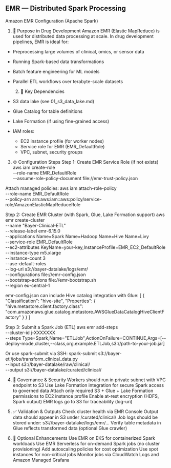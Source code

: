 ## EMR — Distributed Spark Processing
Amazon EMR Configuration (Apache Spark)

1. 🎯 Purpose in Drug Development
Amazon EMR (Elastic MapReduce) is used for distributed data processing at scale.
In drug development pipelines, EMR is ideal for:
- Preprocessing large volumes of clinical, omics, or sensor data
- Running Spark-based data transformations
- Batch feature engineering for ML models
- Parallel ETL workflows over terabyte-scale datasets

  2. 🔗 Key Dependencies
- S3 data lake (see 01_s3_data_lake.md)
- Glue Catalog for table definitions
- Lake Formation (if using fine-grained access)
- IAM roles:
    - EC2 instance profile (for worker nodes)
    - Service role for EMR (EMR_DefaultRole)
    - VPC, subnet, security groups
 
3. ⚙️ Configuration Steps
Step 1: Create EMR Service Role (if not exists)
aws iam create-role \
  --role-name EMR_DefaultRole \
  --assume-role-policy-document file://emr-trust-policy.json

Attach managed policies:
aws iam attach-role-policy \
  --role-name EMR_DefaultRole \
  --policy-arn arn:aws:iam::aws:policy/service-role/AmazonElasticMapReduceRole

Step 2: Create EMR Cluster (with Spark, Glue, Lake Formation support)
aws emr create-cluster \
  --name "Bayer-Clinical-ETL" \
  --release-label emr-6.15.0 \
  --applications Name=Spark Name=Hadoop Name=Hive Name=Livy \
  --service-role EMR_DefaultRole \
  --ec2-attributes KeyName=your-key,InstanceProfile=EMR_EC2_DefaultRole \
  --instance-type m5.xlarge \
  --instance-count 3 \
  --use-default-roles \
  --log-uri s3://bayer-datalake/logs/emr/ \
  --configurations file://emr-config.json \
  --bootstrap-actions file://emr-bootstrap.sh \
  --region eu-central-1

emr-config.json can include Hive catalog integration with Glue:
[
  {
    "Classification": "hive-site",
    "Properties": {
      "hive.metastore.client.factory.class": "com.amazonaws.glue.catalog.metastore.AWSGlueDataCatalogHiveClientFactory"
    }
  }
]

Step 3: Submit a Spark Job (ETL)
aws emr add-steps \
  --cluster-id j-XXXXXXX \
  --steps Type=Spark,Name="ETLJob",ActionOnFailure=CONTINUE,Args=[--deploy-mode,cluster,--class,org.example.ETLJob,s3://path-to-your-job.jar]

Or use spark-submit via SSH:
spark-submit s3://bayer-etl/jobs/transform_clinical_data.py \
  --input s3://bayer-datalake/raw/clinical/ \
  --output s3://bayer-datalake/curated/clinical/

4. 🔐 Governance & Security
  Workers should run in private subnet with VPC endpoint to S3
  Use Lake Formation integration for secure Spark access to governed data
  Attach only required S3 + Glue + Lake Formation permissions to EC2 instance profile
  Enable at-rest encryption (HDFS, Spark output)
  EMR logs go to S3 for traceability (log-uri)

5. ✅ Validation & Outputs
  Check cluster health via EMR Console
  Output data should appear in S3 under /curated/clinical/
  Job logs should be stored under:
s3://bayer-datalake/logs/emr/...
  Verify table metadata in Glue reflects transformed data (optional Glue crawler)

6. 🌱 Optional Enhancements
Use EMR on EKS for containerized Spark workloads
Use EMR Serverless for on-demand Spark jobs (no cluster provisioning)
Add autoscaling policies for cost optimization
Use spot instances for non-critical jobs
Monitor jobs via CloudWatch Logs and Amazon Managed Grafana
